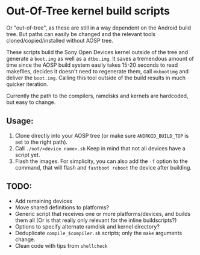 # Out-Of-Tree kernel build scripts

Or "out-of-tree", as these are still in a way dependent on the Android build tree.
But paths can easily be changed and the relevant tools cloned/copied/installed without AOSP tree.

These scripts build the Sony Open Devices kernel outside of the tree and generate a `boot.img` as well as a `dtbo.img`. It saves a tremendous amount of time since the AOSP build system easily takes 15-20 seconds to read makefiles, decides it doesn't need to regenerate them, call `mkbootimg` and deliver the `boot.img`. Calling this tool outside of the build results in much quicker iteration.

Currently the path to the compilers, ramdisks and kernels are hardcoded, but easy to change.

## Usage:

1. Clone directly into your AOSP tree (or make sure `ANDROID_BUILD_TOP` is set to the right path).
2. Call `./oot/<device name>.sh`
   Keep in mind that not all devices have a script yet.
3. Flash the images. For simplicity, you can also add the `-f` option to the command, that will flash and `fastboot reboot` the device after building.

## TODO:
- Add remaining devices
- Move shared definitions to platforms?
- Generic script that receives one or more platforms/devices, and builds them all
  (Or is that really only relevant for the inline buildscripts?)
- Options to specify alternate ramdisk and kernel directory?
- Deduplicate `compile_$compiler.sh` scripts; only the `make` arguments change.
- Clean code with tips from `shellcheck`
